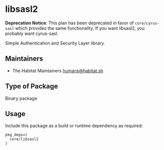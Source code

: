# libsasl2

**Deprecation Notice**: This plan has been deprecated in favor of `core/cyrus-sasl` which provides the same functionality. If you want libsasl2, you probably want cyrus-sasl.

Simple Authentication and Security Layer library.

## Maintainers

* The Habitat Maintainers <humans@habitat.sh>

## Type of Package

Binary package

## Usage

Include this package as a build or runtime dependency as required:

```
pkg_deps=(
  core/libsasl2
)
```
